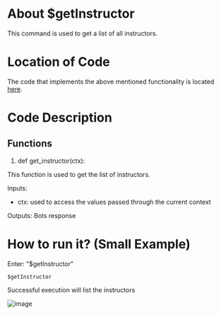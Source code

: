 # About $getInstructor
This command is used to get a list of all instructors.

# Location of Code
The code that implements the above mentioned functionality is located [here](../../cogs/instructor.py).

# Code Description
## Functions

1. def get_instructor(ctx):

This function is used to get the list of instructors. 

Inputs:

- ctx: used to access the values passed through the current context
         

Outputs: Bots response

# How to run it? (Small Example)
Enter: "$getInstructor"
```
$getInstructor
```
Successful execution will list the instructors

![image](https://user-images.githubusercontent.com/19858170/144726427-aa94b21b-8807-4f91-bd79-ffa858699765.png)
